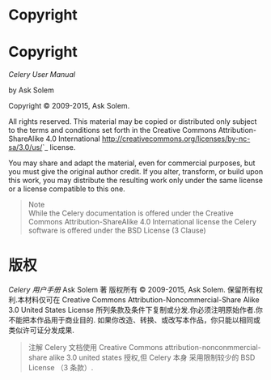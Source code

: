 # Copyright


# Copyright

  
*Celery User Manual*    

by Ask Solem

Copyright © 2009-2015, Ask Solem.

All rights reserved. This material may be copied or distributed only subject to the terms and conditions set forth in the Creative Commons Attribution-ShareAlike 4.0 International <http://creativecommons.org/licenses/by-nc-sa/3.0/us/>`_ license.

You may share and adapt the material, even for commercial purposes, but you must give the original author credit. If you alter, transform, or build upon this work, you may distribute the resulting work only under the same license or a license compatible to this one.

> Note  
While the Celery documentation is offered under the Creative Commons Attribution-ShareAlike 4.0 International license the Celery software is offered under the BSD License (3 Clause)


# 版权

*Celery 用户手册*
Ask Solem 著
版权所有 © 2009-2015, Ask Solem.
保留所有权利.本材料仅可在 Creative Commons Attribution-Noncommercial-Share Alike 3.0 United States License 所列条款及条件下复制或分发.你必须注明原始作者.你不能把本作品用于商业目的. 如果你改造、转换、或改写本作品，你只能以相同或类似许可证分发成果.

> 注解
 Celery 文档使用 Creative Commons attribution-nonconmmercial-share alike 3.0 united states 授权,但 Celery 本身 采用限制较少的 BSD License （3 条款）.  
